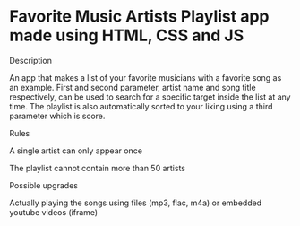 # Favorite Music Artists Playlist app made using HTML, CSS and JS

Description

An app that makes a list of your favorite musicians with a favorite song as an example. First and second parameter, artist name and song title respectively, can be used to search for a specific target inside the list at any time. The playlist is also automatically sorted to your liking using a third parameter which is score.

Rules

A single artist can only appear once

The playlist cannot contain more than 50 artists

Possible upgrades

Actually playing the songs using files (mp3, flac, m4a) or embedded youtube videos (iframe)